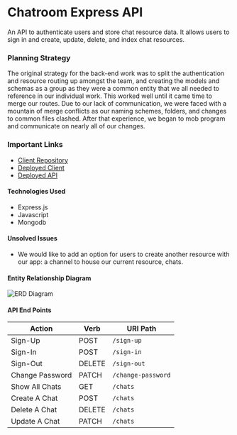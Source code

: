 # Chatroom Express API
An API to authenticate users and store chat resource data. It allows users to sign in and create, update, delete, and index chat resources.

### Planning Strategy
The original strategy for the back-end work was to split the authentication and resource routing up amongst the team, and creating the models and schemas as a group as they were a common entity that we all needed to reference in our individual work. This worked well until it came time to merge our routes. Due to our lack of communication, we were faced with a mountain of merge conflicts as our naming schemes, folders, and changes to common files clashed. After that experience, we began to mob program and communicate on nearly all of our changes.

### Important Links
- [Client Repository](https://github.com/Mandeloreann/chat-room-express-2)
- [Deployed Client](https://mandeloreann.github.io/chat-room/#/)
- [Deployed API](https://chatroommm.herokuapp.com/)

#### Technologies Used
- Express.js
- Javascript
- Mongodb

#### Unsolved Issues
- We would like to add an option for users to create another resource with our app: a channel to house our current resource, chats.
#### Entity Relationship Diagram
![ERD Diagram](https://user-images.githubusercontent.com/71568993/102018931-6b284500-3d3e-11eb-9501-55e27b8e9e31.png)
#### API End Points
| Action | Verb   | URI Path               |
|--------|--------|------------------------|
| Sign-Up | POST   | `/sign-up`             |
| Sign-In | POST   | `/sign-in`             |
| Sign-Out | DELETE | `/sign-out`            |
| Change Password | PATCH  | `/change-password`   |
| Show All Chats | GET    | `/chats`             |
| Create A Chat | POST   | `/chats`             |
| Delete A Chat | DELETE | `/chats`            |
| Update A Chat | PATCH  | `/chats`     |
